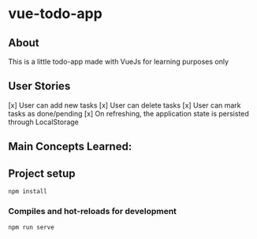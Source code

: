 # vue-todo-app

## About
This is a little todo-app made with VueJs for learning purposes only

## User Stories
  [x] User can add new tasks
  [x] User can delete tasks
  [x] User can mark tasks as done/pending
  [x] On refreshing, the application state is persisted through LocalStorage
  
## Main Concepts Learned:

  

## Project setup
```
npm install
```

### Compiles and hot-reloads for development
```
npm run serve
```
